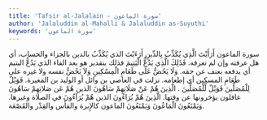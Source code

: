 ```yaml
---
title: 'Tafsir al-Jalalain - سورة الماعون'
author: 'Jalaluddin al-Mahalli & Jalaluddin as-Suyuthi'
keywords: 'سورة الماعون'
---
```


سورة الماعون
أَرَأَيْتَ الَّذِي يُكَذِّبُ بِالدِّينِ
أَرَءَيْتَ الذي يُكَذِّبُ بالدين
بالجزاء والحساب، أي هل عرفته وإن لم تعرفه.
فَذَلِكَ الَّذِي يَدُعُّ الْيَتِيمَ
فذلك
بتقدير هو بعد الفاء
الذي يَدُعُّ اليتيم
أي يدفعه بعنف عن حقه.
وَلَا يَحُضُّ عَلَى طَعَامِ الْمِسْكِينِ
وَلاَ يَحُضُّ
نفسه ولا غيره
على طَعَامِ المسكين
أي إطعامه. نزلت في العاصي بن وائل أو الوليد بن المغيرة.
فَوَيْلٌ لِلْمُصَلِّينَ
فَوَيْلٌ لِّلْمُصَلِّينَ
.
الَّذِينَ هُمْ عَنْ صَلَاتِهِمْ سَاهُونَ
الذين هُمْ عَن صَلاتِهِمْ سَاهُونَ
غافلون يؤخرونها عن وقتها.
الَّذِينَ هُمْ يُرَاءُونَ
الذين هُمْ يُرَآءُونَ
في الصلاة وغيرها.
وَيَمْنَعُونَ الْمَاعُونَ
وَيَمْنَعُونَ الماعون
كالإِبرة والفأس والقِدْر والقَصْعَة.